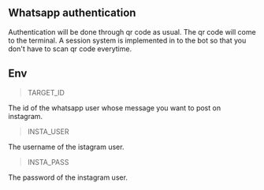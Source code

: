 ## Whatsapp authentication

Authentication will be done through qr code as usual. The qr code will come to the terminal. A session system is implemented in to the bot so that you don't have to scan qr code everytime.


## Env

> TARGET_ID

The id of the whatsapp user whose message you want to post on instagram.

> INSTA_USER

The username of the istagram user.

> INSTA_PASS

The password of the instagram user.
